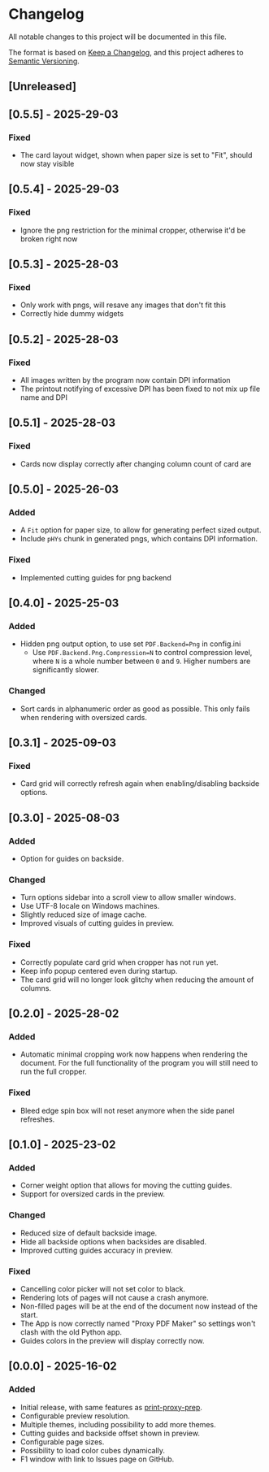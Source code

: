 # Changelog
All notable changes to this project will be documented in this file.

The format is based on [Keep a Changelog](https://keepachangelog.com/en/1.0.0/),
and this project adheres to [Semantic Versioning](https://semver.org/spec/v2.0.0.html).

## [Unreleased]

## [0.5.5] - 2025-29-03

### Fixed
- The card layout widget, shown when paper size is set to "Fit", should now stay visible

## [0.5.4] - 2025-29-03

### Fixed
- Ignore the png restriction for the minimal cropper, otherwise it'd be broken right now

## [0.5.3] - 2025-28-03

### Fixed
- Only work with pngs, will resave any images that don't fit this
- Correctly hide dummy widgets

## [0.5.2] - 2025-28-03

### Fixed
- All images written by the program now contain DPI information
- The printout notifying of excessive DPI has been fixed to not mix up file name and DPI

## [0.5.1] - 2025-28-03

### Fixed
- Cards now display correctly after changing column count of card are

## [0.5.0] - 2025-26-03

### Added
- A `Fit` option for paper size, to allow for generating perfect sized output.
- Include `pHYs` chunk in generated pngs, which contains DPI information.

### Fixed
- Implemented cutting guides for png backend

## [0.4.0] - 2025-25-03

### Added
- Hidden png output option, to use set `PDF.Backend=Png` in config.ini
    - Use `PDF.Backend.Png.Compression=N` to control compression level, where `N` is a whole number between `0` and `9`. Higher numbers are significantly slower.

### Changed
- Sort cards in alphanumeric order as good as possible. This only fails when rendering with oversized cards.

## [0.3.1] - 2025-09-03

### Fixed
- Card grid will correctly refresh again when enabling/disabling backside options.

## [0.3.0] - 2025-08-03

### Added
- Option for guides on backside.

### Changed
- Turn options sidebar into a scroll view to allow smaller windows.
- Use UTF-8 locale on Windows machines.
- Slightly reduced size of image cache.
- Improved visuals of cutting guides in preview.

### Fixed
- Correctly populate card grid when cropper has not run yet.
- Keep info popup centered even during startup.
- The card grid will no longer look glitchy when reducing the amount of columns.

## [0.2.0] - 2025-28-02

### Added
- Automatic minimal cropping work now happens when rendering the document. For the full functionality of the program you will still need to run the full cropper.

### Fixed
- Bleed edge spin box will not reset anymore when the side panel refreshes.

## [0.1.0] - 2025-23-02

### Added
- Corner weight option that allows for moving the cutting guides.
- Support for oversized cards in the preview.

### Changed
- Reduced size of default backside image.
- Hide all backside options when backsides are disabled.
- Improved cutting guides accuracy in preview.

### Fixed
- Cancelling color picker will not set color to black.
- Rendering lots of pages will not cause a crash anymore.
- Non-filled pages will be at the end of the document now instead of the start.
- The App is now correctly named "Proxy PDF Maker" so settings won't clash with the old Python app.
- Guides colors in the preview will display correctly now.

## [0.0.0] - 2025-16-02

### Added
- Initial release, with same features as [print-proxy-prep](https://github.com/preshtildeath/print-proxy-prep).
- Configurable preview resolution.
- Multiple themes, including possibility to add more themes.
- Cutting guides and backside offset shown in preview.
- Configurable page sizes.
- Possibility to load color cubes dynamically.
- F1 window with link to Issues page on GitHub.
